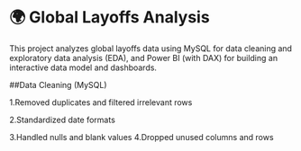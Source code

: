 # 🌍 Global Layoffs Analysis
This project analyzes global layoffs data using MySQL for data cleaning and exploratory data analysis (EDA), and Power BI (with DAX) for building an interactive data model and dashboards.

##Data Cleaning (MySQL)

1.Removed duplicates and filtered irrelevant rows

2.Standardized date formats

3.Handled nulls and blank values
4.Dropped unused columns and rows
